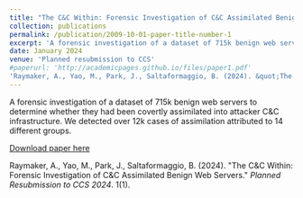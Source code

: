 ```yaml
---
title: "The C&C Within: Forensic Investigation of C&C Assimilated Benign Web Servers"
collection: publications
permalink: /publication/2009-10-01-paper-title-number-1
excerpt: 'A forensic investigation of a dataset of 715k benign web servers to determine whether they had been covertly assimilated into attacker C&C infrastructure. We detected over 12k cases of assimilation attributed to 14 different groups'
date: January 2024
venue: 'Planned resubmission to CCS'
#paperurl: 'http://academicpages.github.io/files/paper1.pdf'
'Raymaker, A., Yao, M., Park, J., Saltaformaggio, B. (2024). &quot;The C&C Within: Forensic Investigation of C&C Assimilated Benign Web Servers.&quot; <i>Planned Resubmission to CCS 2024</i>. 1(1).'
---
```

A forensic investigation of a dataset of 715k benign web servers to determine whether they had been covertly assimilated into attacker C&C infrastructure. We detected over 12k cases of assimilation attributed to 14 different groups.

[Download paper here](http://academicpages.github.io/files/paper1.pdf)

Raymaker, A., Yao, M., Park, J., Saltaformaggio, B. (2024). "The C&C Within: Forensic Investigation of C&C Assimilated Benign Web Servers." <i>Planned Resubmission to CCS 2024</i>. 1(1).
